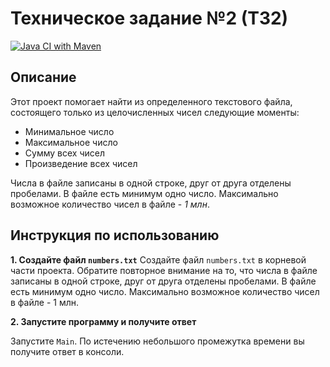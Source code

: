 # Техническое задание №2 (ТЗ2)
[![Java CI with Maven](https://github.com/tdrkn/Test1/actions/workflows/ci.yml/badge.svg)](https://github.com/tdrkn/Test1/actions/workflows/ci.yml)
## Описание 
Этот проект помогает найти из определенного текстового файла, состоящего только из целочисленных чисел следующие моменты:
- Минимальное число
- Максимальное число
- Сумму всех чисел
- Произведение всех чисел

Числа в файле записаны в одной строке, друг от друга отделены пробелами. В файле есть минимум одно число. Максимально возможное количество чисел в файле - *1 млн*.

## Инструкция по использованию
**1. Создайте файл `numbers.txt`**
   Создайте файл `numbers.txt` в корневой части проекта. Обратите повторное внимание на то, что числа в файле записаны в одной строке, друг от друга отделены пробелами. В файле есть минимум одно число. Максимально возможное количество чисел в файле - 1 млн.

**2. Запустите программу и получите ответ**

Запустите `Main`. По истечению небольшого промежутка времени вы получите ответ в консоли.
